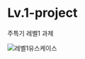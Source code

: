 # Lv.1-project
주특기 레벨1 과제

![레벨1유스케이스](https://github.com/giminion/Lv.1-project/assets/132901903/82d71ec0-a298-479e-8bad-1576f056187f)
